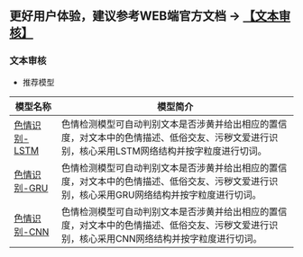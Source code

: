 ## **更好用户体验，建议参考WEB端官方文档 -> [【文本审核】](https://www.paddlepaddle.org.cn/hublist)**

### 文本审核

- 推荐模型

| 模型名称                                                     | 模型简介                                                     |
| ------------------------------------------------------------ | ------------------------------------------------------------ |
| [色情识别-LSTM](https://www.paddlepaddle.org.cn/hubdetail?name=porn_detection_lstm&en_category=TextCensorship) | 色情检测模型可自动判别文本是否涉黄并给出相应的置信度，对文本中的色情描述、低俗交友、污秽文爱进行识别，核心采用LSTM网络结构并按字粒度进行切词。 |
| [色情识别-GRU](https://www.paddlepaddle.org.cn/hubdetail?name=porn_detection_gru&en_category=TextCensorship) | 色情检测模型可自动判别文本是否涉黄并给出相应的置信度，对文本中的色情描述、低俗交友、污秽文爱进行识别，核心采用GRU网络结构并按字粒度进行切词。 |
| [色情识别-CNN](https://www.paddlepaddle.org.cn/hubdetail?name=porn_detection_cnn&en_category=TextCensorship) | 色情检测模型可自动判别文本是否涉黄并给出相应的置信度，对文本中的色情描述、低俗交友、污秽文爱进行识别，核心采用CNN网络结构并按字粒度进行切词。|
